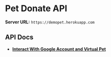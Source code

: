 # Pet Donate API

**Server URL:**  `https://demopet.herokuapp.com`

API Docs
----
  * **[Interact With Google Account and Virtual Pet](/docs/apiv1_data.md)**

